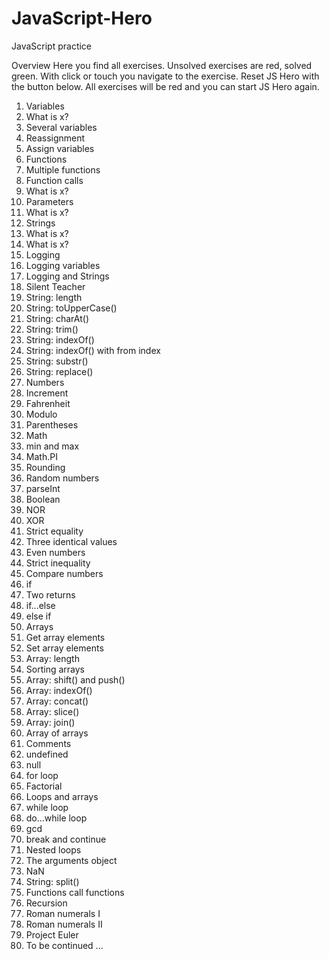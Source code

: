 # JavaScript-Hero #
JavaScript practice


Overview
Here you find all exercises. Unsolved exercises are red, solved green. With click or touch you navigate to the exercise. Reset JS Hero with the button below. 
All exercises will be red and you can start JS Hero again.


1. Variables
2. What is x?
3. Several variables
4. Reassignment
5. Assign variables
6. Functions
7. Multiple functions
8. Function calls
9. What is x?
10. Parameters
11. What is x?
12. Strings
13. What is x?
14. What is x?
15. Logging
16. Logging variables
17. Logging and Strings
18. Silent Teacher
19. String: length
20. String: toUpperCase()
21. String: charAt()
22. String: trim()
23. String: indexOf()
24. String: indexOf() with from index
25. String: substr()
26. String: replace()
27. Numbers
28. Increment
29. Fahrenheit
30. Modulo
31. Parentheses
32. Math
33. min and max
34. Math.PI
35. Rounding
36. Random numbers
37. parseInt
38. Boolean
39. NOR
40. XOR
41. Strict equality
42. Three identical values
43. Even numbers
44. Strict inequality
45. Compare numbers
46. if
47. Two returns
48. if...else
49. else if
50. Arrays
51. Get array elements
52. Set array elements
53. Array: length
54. Sorting arrays
55. Array: shift() and push()
56. Array: indexOf()
57. Array: concat()
58. Array: slice()
59. Array: join()
60. Array of arrays
61. Comments
62. undefined
63. null
64. for loop
65. Factorial
66. Loops and arrays
67. while loop
68. do...while loop
69. gcd
70. break and continue
71. Nested loops
72. The arguments object
73. NaN
74. String: split()
75. Functions call functions
76. Recursion
77. Roman numerals I
78. Roman numerals II
79. Project Euler
80. To be continued ...
